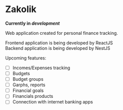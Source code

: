 # Zakolik

**Currently in _development_**

Web application created for personal finance tracking.

Frontend application is being developed by ReactJS  
Backend application is being developed by NestJS

Upcoming features:
  - [ ] Incomes/Expenses tracking
  - [ ] Budgets
  - [ ] Budget groups
  - [ ] Garphs, reports
  - [ ] Financial goals
  - [ ] Financials products
  - [ ] Connection with internet banking apps
